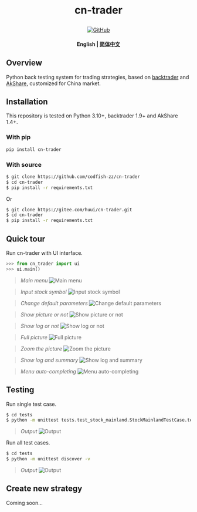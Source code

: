 <!---
# Copyright 2020-present, BigFish (huui1998@163.com).
#
# Licensed under the Apache License, Version 2.0 (the "License");
# you may not use this file except in compliance with the License.
# You may obtain a copy of the License at
#
#     http://www.apache.org/licenses/LICENSE-2.0
#
# Unless required by applicable law or agreed to in writing, software
# distributed under the License is distributed on an "AS IS" BASIS,
# WITHOUT WARRANTIES OR CONDITIONS OF ANY KIND, either express or implied.
# See the License for the specific language governing permissions and
# limitations under the License.
-->

<h1 align="center">
    <p>cn-trader</p>
</h1>

<p align="center">
    <a href="https://gitee.com/huui/cn-trader/blob/master/LICENSE">
        <img alt="GitHub" src="https://gitee.com/huui/cn-trader/blob/master/static/license.svg?color=blue">
    </a>
</p>

<h4 align="center">
    <p>
        <b>English</b> |
        <a href="https://gitee.com/huui/cn-trader/blob/master/README_zh-hans.md">简体中文</a>
</h4>

## Overview

Python back testing system for trading strategies, based on [backtrader](https://www.backtrader.com) and [AkShare](https://www.akshare.xyz), customized for China market.

## Installation

This repository is tested on Python 3.10+, backtrader 1.9+ and AkShare 1.4+.

### With pip

```bash
pip install cn-trader
```

### With source

```bash
$ git clone https://github.com/codfish-zz/cn-trader
$ cd cn-trader
$ pip install -r requirements.txt
```

Or

```bash
$ git clone https://gitee.com/huui/cn-trader.git
$ cd cn-trader
$ pip install -r requirements.txt
```

## Quick tour

Run cn-trader with UI interface.

```python
>>> from cn_trader import ui
>>> ui.main()
```

> _Main menu_ ![Main menu](https://gitee.com/huui/cn-trader/raw/master/static/main_menu.png)

> _Input stock symbol_ ![Input stock symbol](https://gitee.com/huui/cn-trader/raw/master/static/input_stock_symbol.png)

> _Change default parameters_ ![Change default parameters](https://gitee.com/huui/cn-trader/raw/master/static/change_default_params.png)

> _Show picture or not_ ![Show picture or not](https://gitee.com/huui/cn-trader/raw/master/static/show_picture_or_not.png)

> _Show log or not_ ![Show log or not](https://gitee.com/huui/cn-trader/raw/master/static/static/show_log_or_not.png)

> _Full picture_ ![Full picture](https://gitee.com/huui/cn-trader/raw/master/static/plotting_full.png)

> _Zoom the picture_ ![Zoom the picture](https://gitee.com/huui/cn-trader/raw/master/static/plotting_section.png)

> _Show log and summary_ ![Show log and summary](https://gitee.com/huui/cn-trader/raw/master/static/show_output.png)

> _Menu auto-completing_ ![Menu auto-completing](https://gitee.com/huui/cn-trader/raw/master/static/menu_completing.png)

## Testing

Run single test case.

```bash
$ cd tests
$ python -m unittest tests.test_stock_mainland.StockMainlandTestCase.test_strategy_check_sma_cross
```

> _Output_ ![Output](https://gitee.com/huui/cn-trader/raw/master/static/unit_test_single.png)

Run all test cases.

```bash
$ cd tests
$ python -m unittest discover -v
```

> _Output_ ![Output](https://gitee.com/huui/cn-trader/raw/master/static/unit_test_all.png)

## Create new strategy

Coming soon...
